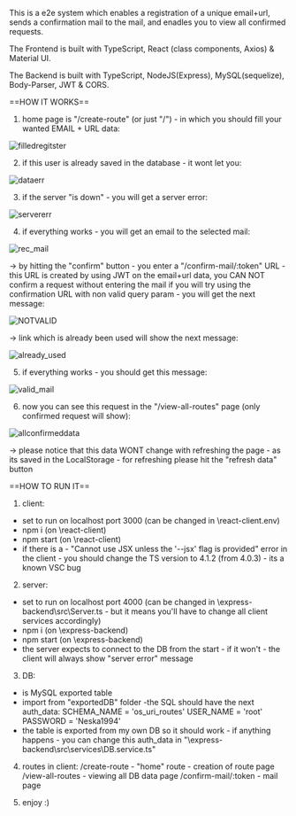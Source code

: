 This is a e2e system which enables a registration of a unique email+url, sends a confirmation mail to the mail, and enadles you to view all confirmed requests.

The Frontend is built with TypeScript, React (class components, Axios) & Material UI.

The Backend is built with TypeScript, NodeJS(Express), MySQL(sequelize), Body-Parser, JWT & CORS.

==HOW IT WORKS==

1. home page is "/create-route" (or just "/") - in which you should fill your wanted EMAIL + URL data:

![filledregitster](https://user-images.githubusercontent.com/44900773/102342692-47fdcf80-3fa2-11eb-8618-2f2da40d80e8.png)

2. if this user is already saved in the database - it wont let you:

![dataerr](https://user-images.githubusercontent.com/44900773/102342923-9b701d80-3fa2-11eb-84ae-acf8a0644d36.png)

3. if the server "is down" - you will get a server error:

![servererr](https://user-images.githubusercontent.com/44900773/102342989-b0e54780-3fa2-11eb-88b8-bdf02a37f8b4.png)

4. if everything works - you will get an email to the selected mail:

![rec_mail](https://user-images.githubusercontent.com/44900773/102343369-205b3700-3fa3-11eb-8b6e-08663513107f.png)

-> by hitting the "confirm" button - you enter a "/confirm-mail/:token" URL - 
this URL is created by using JWT on the email+url data, you CAN NOT confirm a request without entering the mail
if you will try using the confirmation URL with non valid query param - you will get the next message:

![NOTVALID](https://user-images.githubusercontent.com/44900773/102343740-952e7100-3fa3-11eb-91ca-3beab9aac538.png)

-> link which is already been used will show the next message:

![already_used](https://user-images.githubusercontent.com/44900773/102343816-b4c59980-3fa3-11eb-9b9e-eeaa1ef2d524.png)

5. if everything works - you should get this message:

![valid_mail](https://user-images.githubusercontent.com/44900773/102343945-dcb4fd00-3fa3-11eb-9bde-eea7c389bf67.png)

6. now you can see this request in the "/view-all-routes" page (only confirmed request will show):

![allconfirmeddata](https://user-images.githubusercontent.com/44900773/102344189-36b5c280-3fa4-11eb-8495-ed7cd362d46c.png)

-> please notice that this data WONT change with refreshing the page - as its saved in the LocalStorage - for refreshing please hit the "refresh data" button

==HOW TO RUN IT==

1. client:
- set to run on localhost port 3000 (can be changed in \react-client\.env)
- npm i (on \react-client)
- npm start (on \react-client)
- if there is a - "Cannot use JSX unless the '--jsx' flag is provided" error in the client - you should change the TS version to 4.1.2 (from 4.0.3) - its a known VSC bug

2. server:
- set to run on localhost  port 4000 (can be changed in \express-backend\src\Server.ts - but it means you'll have to change all client services accordingly)
- npm i (on \express-backend)
- npm start (on \express-backend)
- the server expects to connect to the DB from the start - if it won't - the client will always show "server error" message 

3. DB:
- is MySQL exported table
- import from "exportedDB" folder 
-the SQL should have the next auth_data:
SCHEMA_NAME = 'os_uri_routes'
USER_NAME = 'root'
PASSWORD = 'Neska1994'
- the table is exported from my own DB so it should work - if anything happens - you can change this auth_data in "\express-backend\src\services\DB.service.ts"

4. routes in client:
/create-route - "home" route - creation of route page
/view-all-routes - viewing all DB data page
/confirm-mail/:token - mail page

5. enjoy :)


